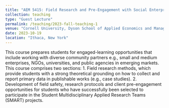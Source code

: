 ```yaml
---
title: "AEM 5415: Field Research and Pre-Engagement with Social Enterprises in Emerging Markets"
collection: teaching
type: "Guest Lecture"
permalink: /teaching/2023-fall-teaching-1 
venue: "Cornell University, Dyson School of Applied Economics and Management"
date: 2023-10-19
location: "Ithaca, New York"
---
```

This course prepares students for engaged-learning opportunities that include working with diverse community partners e.g., small and medium enterprises, NGOs, universities, and public agencies in emerging markets. This course comprises two sections: 1. Field research methods, which provide students with a strong theoretical grounding on how to collect and report primary data in publishable works (e.g., case studies). 2. Development of field safety, research protocols and client pre-engagement opportunities for students who have successfully been selected to participate in the Student Multidisciplinary Applied Research Teams (SMART) projects. 
